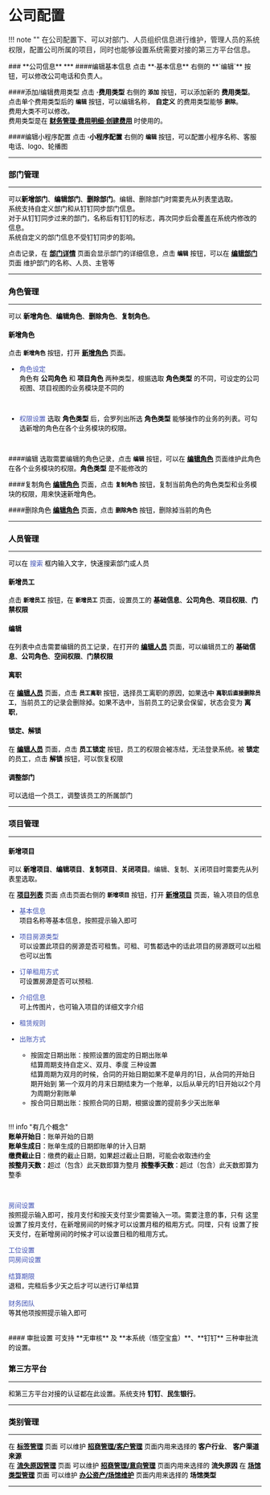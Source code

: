 # 公司配置
!!! note ""
    在公司配置下、可以对部门、人员组织信息进行维护，管理人员的系统权限，配置公司所属的项目，同时也能够设置系统需要对接的第三方平台信息。
   
<font color=#000 size=2>
### **公司信息**
***
####编辑基本信息
点击  **·基本信息** 右侧的 **`编辑`** 按钮，可以修改公司电话和负责人。  

####添加/编辑费用类型
点击  **·费用类型** 右侧的 **`添加`** 按钮，可以添加新的 **费用类型**。  
点击单个费用类型后的 **`编辑`** 按钮，可以编辑名称， **自定义** 的费用类型能够 **`删除`**。  
费用大类不可以修改。  
费用类型是在  **<u>财务管理·费用明细·创建费用</u>** 时使用的。

####编辑小程序配置
点击  **·小程序配置** 右侧的 **`编辑`** 按钮，可以配置小程序名称、客服电话、logo、轮播图  


***

### **部门管理**
***

可以**新增部门**、**编辑部门**、**删除部门**。编辑、删除部门时需要先从列表里选取。  
系统支持自定义部门和从钉钉同步部门信息。  
对于从钉钉同步过来的部门，名称后有钉钉的标志，再次同步后会覆盖在系统内修改的信息。  
系统自定义的部门信息不受钉钉同步的影响。

点击记录，在 **<u>部门详情</u>** 页面会显示部门的详细信息，点击 **`编辑`** 按钮，可以在 **<u>编辑部门</u>** 页面 维护部门的名称、人员、主管等

***

### **角色管理**

***

可以 **新增角色**、**编辑角色**、**删除角色**、**复制角色**。

#### 新增角色
点击 **`新增角色`** 按钮，打开 **<u>新增角色</u>** 页面。  

- <font color=#3F51B5>角色设定</font> 
</br><font color=#000 size=2>
角色有 **公司角色** 和 **项目角色** 两种类型，根据选取 **角色类型** 的不同，可设定的公司视图、项目视图的业务模块是不同的
</font>
</br>

- <font color=#3F51B5>权限设置</font> 
选取 **角色类型** 后，会罗列出所选 **角色类型** 能够操作的业务的列表。可勾选新增的角色在各个业务模块的权限。
</br>

####编辑
选取需要编辑的角色记录，点击 **`编辑`** 按钮，可以在 **<u>编辑角色</u>** 页面维护此角色在各个业务模块的权限。**角色类型** 是不能修改的

####复制角色
**<u>编辑角色</u>** 页面，点击 **`复制角色`** 按钮，复制当前角色的角色类型和业务模块的权限，用来快速新增角色。

####删除角色
**<u>编辑角色</u>** 页面，点击 **`删除角色`** 按钮，删除掉当前的角色

***


### **人员管理**

***
可以在 <font color=#3F51B5>搜索</font> 框内输入文字，快速搜索部门或人员

#### 新增员工
点击 **`新增员工`** 按钮，在 **`新增员工`** 页面，设置员工的 **基础信息**、**公司角色**、**项目权限**、**门禁权限**

#### 编辑
在列表中点击需要编辑的员工记录，在打开的 **<u>编辑人员</u>** 页面，可以编辑员工的 **基础信息**、**公司角色**、**空间权限**、**门禁权限**

#### 离职
在 **<u>编辑人员</u>** 页面，点击 **`员工离职`** 按钮，选择员工离职的原因，如果选中 **`离职后直接删除员工`**，当前员工的记录会删除掉。如果不选中，当前员工的记录会保留，状态会变为 **离职**，

#### 锁定、解锁
在 **<u>编辑人员</u>** 页面，点击 **员工锁定** 按钮，员工的权限会被冻结，无法登录系统。被 **锁定** 的员工，点击 **解锁** 按钮，可以恢复权限


#### 调整部门
可以选组一个员工，调整该员工的所属部门

***

### **项目管理**

***

#### 新增项目

可以 **新增项目**、**编辑项目**、**复制项目**、**关闭项目**。编辑、复制、关闭项目时需要先从列表里选取。  

在 **<u>项目列表</u>** 页面 
点击页面右侧的 **`新增项目`** 按钮，打开 **<u>新增项目</u>** 页面，输入项目的信息  

- <font color=#3F51B5>基本信息</font> 
  </br>
  项目名称等基本信息，按照提示输入即可</br>

- <font color=#3F51B5>项目房源类型</font>
  </br>
可以设置此项目的房源是否可租售。可租、可售都选中的话此项目的房源既可以出租也可以出售</br>

- <font color=#3F51B5>订单租用方式</font>
  </br>
  可设置房源是否可以预租.
  
- <font color=#3F51B5>介绍信息</font>
  </br>可上传图片，也可输入项目的详细文字介绍</br> 

- <font color=#3F51B5>租赁规则</font>
  </br>

- <font color=#3F51B5>出账方式</font> 
  </br>
    -  按固定日期出账：按照设置的固定的日期出账单  
        结算周期支持自定义、双月、季度 三种设置  
        结算周期为双月的时候，合同的开始日期如果不是单月的1日，从合同的开始日期开始到
        第一个双月的月末日期结束为一个账单，以后从单元的1日开始以2个月为周期分割账单
    -  按合同日期出账：按照合同的日期，根据设置的提前多少天出账单
  </br>  

!!! info "有几个概念"   
      **账单开始日**：账单开始的日期  
      **账单生成日**：账单生成的日期即账单的计入日期  
      **缴费截止日**：缴费的截止日期，如果超过截止日期，可能会收取违约金  
      **按整月天数**：超过（包含）此天数即算为整月
      **按整季天数**：超过（包含）此天数即算为整季 
  
  </br> 

  <font color=#3F51B5>房间设置</font>
  </br> 
  按照提示输入即可，按月支付和按天支付至少需要输入一项。需要注意的事，只有
  这里设置了按月支付，在新增房间的时候才可以设置月租的租用方式。同理，只有
  设置了按天支付，在新增房间的时候才可以设置日租的租用方式。</br>  

  <font color=#3F51B5>工位设置</font>
  </br><font color=#3F51B5 size=2>同房间设置</font>
  
  <font color=#3F51B5>结算期限</font>
  </br>
  退租，完租后多少天之后才可以进行订单结算
  </br>
  </br><font color=#3F51B5>财务团队</font></br>等其他项按照提示输入即可
  </font>
  </br>

</br>
</font>
<font color=#000 size=2>
#### 审批设置
可支持 **无审核** 及 **本系统（悟空宝盒）**、**钉钉** 三种审批流的设置。

### **第三方平台**
***

和第三方平台对接的认证都在此设置。系统支持 **钉钉**、**民生银行**。  

***

### **类别管理**

***

在 **<u>标签管理</u>** 页面 可以维护 **<u>招商管理/客户管理</u>** 页面内用来选择的 **客户行业**、 **客户渠道来源**  
在 **<u>流失原因管理</u>** 页面 可以维护 **<u>招商管理/意向管理</u>** 页面内用来选择的 **流失原因**
在 **<u>场馆类型管理</u>** 页面 可以维护 **<u>办公资产/场馆维护</u>** 页面内用来选择的 **场馆类型**


***
</font>